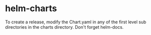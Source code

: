 # helm-charts

To create a release, modify the Chart.yaml in any of the first level sub directories in the charts directory. Don't forget helm-docs.